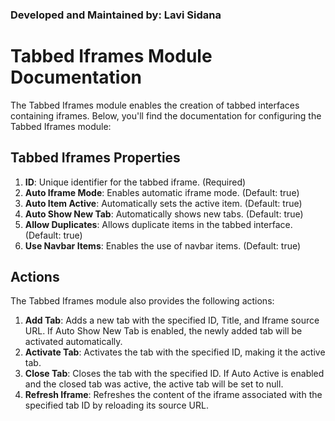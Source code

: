 ﻿### Developed and Maintained by: Lavi Sidana

# Tabbed Iframes Module Documentation

The Tabbed Iframes module enables the creation of tabbed interfaces containing iframes. Below, you'll find the documentation for configuring the Tabbed Iframes module:

## Tabbed Iframes Properties

1. **ID**: Unique identifier for the tabbed iframe. (Required)
2. **Auto Iframe Mode**: Enables automatic iframe mode. (Default: true)
3. **Auto Item Active**: Automatically sets the active item. (Default: true)
4. **Auto Show New Tab**: Automatically shows new tabs. (Default: true)
5. **Allow Duplicates**: Allows duplicate items in the tabbed interface. (Default: true)
6. **Use Navbar Items**: Enables the use of navbar items. (Default: true)

## Actions

The Tabbed Iframes module also provides the following actions:

1. **Add Tab**: Adds a new tab with the specified ID, Title, and Iframe source URL. If Auto Show New Tab is enabled, the newly added tab will be activated automatically.
2. **Activate Tab**: Activates the tab with the specified ID, making it the active tab.
3. **Close Tab**: Closes the tab with the specified ID. If Auto Active is enabled and the closed tab was active, the active tab will be set to null.
4. **Refresh Iframe**: Refreshes the content of the iframe associated with the specified tab ID by reloading its source URL.



